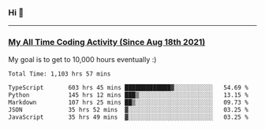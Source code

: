 ### Hi 🙂

---

### <a href="https://wakatime.com/@Eroxl">My All Time Coding Activity (Since Aug 18th 2021)</a>
My goal is to get to 10,000 hours eventually :)
<!--START_SECTION:waka-->

```txt
Total Time: 1,103 hrs 57 mins

TypeScript       603 hrs 45 mins █████████████▓░░░░░░░░░░░   54.69 %
Python           145 hrs 12 mins ███▒░░░░░░░░░░░░░░░░░░░░░   13.15 %
Markdown         107 hrs 25 mins ██▒░░░░░░░░░░░░░░░░░░░░░░   09.73 %
JSON             35 hrs 52 mins  ▓░░░░░░░░░░░░░░░░░░░░░░░░   03.25 %
JavaScript       35 hrs 49 mins  ▓░░░░░░░░░░░░░░░░░░░░░░░░   03.25 %
```

<!--END_SECTION:waka-->
